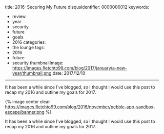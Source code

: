 title: 2016: Securing My Future
disqusIdentifier: 0000000012
keywords:
- review
- year
- security
- future
- goals
- 2016
categories:
- the lounge
tags:
- 2016
- future
- security
thumbnailImage: https://images.fletchto99.com/blog/2017/january/a-new-year/thumbnail.png
date: 2017/12/10
---

It has been a while since I've blogged, so I thought I would use this post to recap my 2016 and outline my goals for 2017.

<!-- excerpt -->
{% image center clear https://images.fletchto99.com/blog/2016/november/pebble-app-sandbox-escape/banner.png %}

It has been a while since I've blogged, so I thought I would use this post to recap my 2016 and outline my goals for 2017.

<!-- more -->
